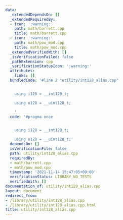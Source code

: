 ```yaml
---
data:
  _extendedDependsOn: []
  _extendedRequiredBy:
  - icon: ':warning:'
    path: math/barrett.cpp
    title: math/barrett.cpp
  - icon: ':warning:'
    path: math/pow_mod.cpp
    title: math/pow_mod.cpp
  _extendedVerifiedWith: []
  _isVerificationFailed: false
  _pathExtension: cpp
  _verificationStatusIcon: ':warning:'
  attributes:
    links: []
  bundledCode: '#line 2 "utility/int128_alias.cpp"


    using i128 = __int128_t;

    using u128 = __uint128_t;

    '
  code: '#pragma once


    using i128 = __int128_t;

    using u128 = __uint128_t;'
  dependsOn: []
  isVerificationFile: false
  path: utility/int128_alias.cpp
  requiredBy:
  - math/barrett.cpp
  - math/pow_mod.cpp
  timestamp: '2021-11-14 15:47:05+09:00'
  verificationStatus: LIBRARY_NO_TESTS
  verifiedWith: []
documentation_of: utility/int128_alias.cpp
layout: document
redirect_from:
- /library/utility/int128_alias.cpp
- /library/utility/int128_alias.cpp.html
title: utility/int128_alias.cpp
---
```

